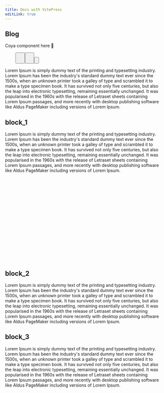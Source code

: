 ```yaml
---
title: Docs with VitePress
editLink: true
---
```


<script setup>
import { ref, computed } from 'vue'
import config1 from './config.coya.json';
import config2 from './config2.coya.json';
import {useData} from 'vitepress';
import {useCoyaData} from './.vitepress/theme/useCoyaData.ts';

const { frontmatter } = useData();
const { state, setConfig, scaleTo }  = useCoyaData();

const setConfig1 = () => setConfig(config1);
const setConfig2 = () => setConfig(config2);

window.addEventListener('hashchange', (e) => {
    if (window.location.hash?.startsWith('#')) {
        scaleTo(window.location.hash.slice(1)?.replaceAll('-', '_'));
    }
})
setConfig1();
</script>

## Blog

Coya component here 🤩

<pre>
    <Button
        @click="scaleTo()"
        label="All"
    />
    <Button
        @click="scaleTo('block_1')"
        label="Go to block1"
        mt-5
    />
    <Button
        @click="scaleTo('block_1', 'block_3')"
        label="Go to blocks group"
        mt-5
    />
</pre>


Lorem Ipsum is simply dummy text of 
the printing and typesetting industry. 
Lorem Ipsum has been the industry's standard 
dummy text ever since the 1500s, when an unknown
printer took a galley of type and scrambled it to
make a type specimen book. It has survived not only
five centuries, but also the leap into electronic
typesetting, remaining essentially unchanged.
It was popularised in the 1960s with the release of
Letraset sheets containing Lorem Ipsum passages, and
more recently with desktop publishing software
like Aldus PageMaker including versions of Lorem Ipsum.
## block_1

Lorem Ipsum is simply dummy text of 
the printing and typesetting industry. 
Lorem Ipsum has been the industry's standard 
dummy text ever since the 1500s, when an unknown
printer took a galley of type and scrambled it to
make a type specimen book. It has survived not only
five centuries, but also the leap into electronic
typesetting, remaining essentially unchanged.
It was popularised in the 1960s with the release of
Letraset sheets containing Lorem Ipsum passages, and
more recently with desktop publishing software
like Aldus PageMaker including versions of Lorem Ipsum.

<br /><br /><br /><br /><br /><br /><br /><br /><br /><br /><br /><br /><br /><br /><br /><br />

## block_2
Lorem Ipsum is simply dummy text of 
the printing and typesetting industry. 
Lorem Ipsum has been the industry's standard 
dummy text ever since the 1500s, when an unknown
printer took a galley of type and scrambled it to
make a type specimen book. It has survived not only
five centuries, but also the leap into electronic
typesetting, remaining essentially unchanged.
It was popularised in the 1960s with the release of
Letraset sheets containing Lorem Ipsum passages, and
more recently with desktop publishing software
like Aldus PageMaker including versions of Lorem Ipsum.

## block_3
Lorem Ipsum is simply dummy text of 
the printing and typesetting industry. 
Lorem Ipsum has been the industry's standard 
dummy text ever since the 1500s, when an unknown
printer took a galley of type and scrambled it to
make a type specimen book. It has survived not only
five centuries, but also the leap into electronic
typesetting, remaining essentially unchanged.
It was popularised in the 1960s with the release of
Letraset sheets containing Lorem Ipsum passages, and
more recently with desktop publishing software
like Aldus PageMaker including versions of Lorem Ipsum.